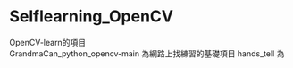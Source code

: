 # Selflearning_OpenCV

  OpenCV-learn的項目  
  GrandmaCan_python_opencv-main 為網路上找練習的基礎項目
  hands_tell                    為
